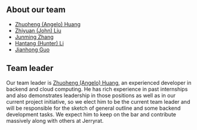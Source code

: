 About our team
---

- [Zhuoheng (Angelo) Huang](./zhuoheng_huang.md)
- [Zhiyuan (John) Liu](./zhiyuan_liu.md)
- [Junming Zhang](./junming_zhang.md)
- [Hantang (Hunter) Li](./hantang_li.md)
- [Jianhong Guo](./jianhong_guo.md)

Team leader
---

Our team leader is [Zhuoheng (Angelo) Huang](./zhuoheng_huang.md), an experienced developer in backend and cloud computing. He has rich experience in past internships and also demonstrates leadership in those positions as well as in our current project initiative, so we elect him to be the current team leader and will be responsible for the sketch of general outline and some backend development tasks. We expect him to keep on the bar and contribute massively along with others at Jerryrat.

